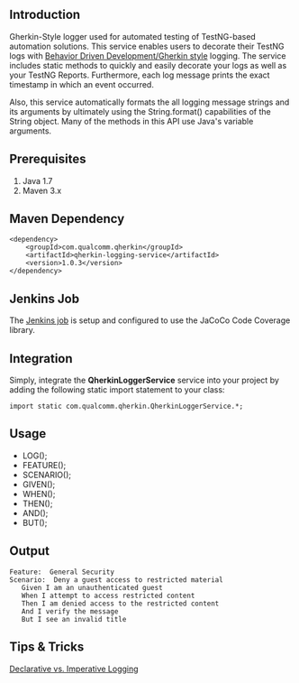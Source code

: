 ## Introduction

Gherkin-Style logger used for automated testing of TestNG-based automation solutions.  This service enables users to 
decorate their TestNG logs with [Behavior Driven Development/Gherkin style](https://code.google.com/p/spectacular/wiki/WritingBDDTests) 
logging.  The service includes static methods to quickly and easily decorate your logs as well as your TestNG Reports.  Furthermore, 
each log message prints the exact timestamp in which an event occurred. 
   
Also, this service automatically formats the all logging message strings and its arguments by ultimately using the String.format() 
capabilities of the String object.  Many of the methods in this API use Java's variable arguments. 

## Prerequisites

1. Java 1.7
2. Maven 3.x

## Maven Dependency

```
<dependency>
    <groupId>com.qualcomm.qherkin</groupId>
    <artifactId>qherkin-logging-service</artifactId>
    <version>1.0.3</version>
</dependency>
```

## Jenkins Job

The [Jenkins job](http://toautoweb2.na.qualcomm.com:8080/view/Services/job/qherkin-logging-service/) is setup and configured to use the JaCoCo Code Coverage library.


## Integration

Simply, integrate the **QherkinLoggerService** service into your project by adding the following static import statement to your class:

```
import static com.qualcomm.qherkin.QherkinLoggerService.*;
```

## Usage
* LOG();
* FEATURE();
* SCENARIO();
* GIVEN();
* WHEN();
* THEN();
* AND();
* BUT();

## Output

```
Feature:  General Security
Scenario:  Deny a guest access to restricted material
   Given I am an unauthenticated guest
   When I attempt to access restricted content
   Then I am denied access to the restricted content
   And I verify the message
   But I see an invalid title
```


## Tips & Tricks
[Declarative vs. Imperative Logging](http://itsadeliverything.com/declarative-vs-imperative-gherkin-scenarios-for-cucumber)
